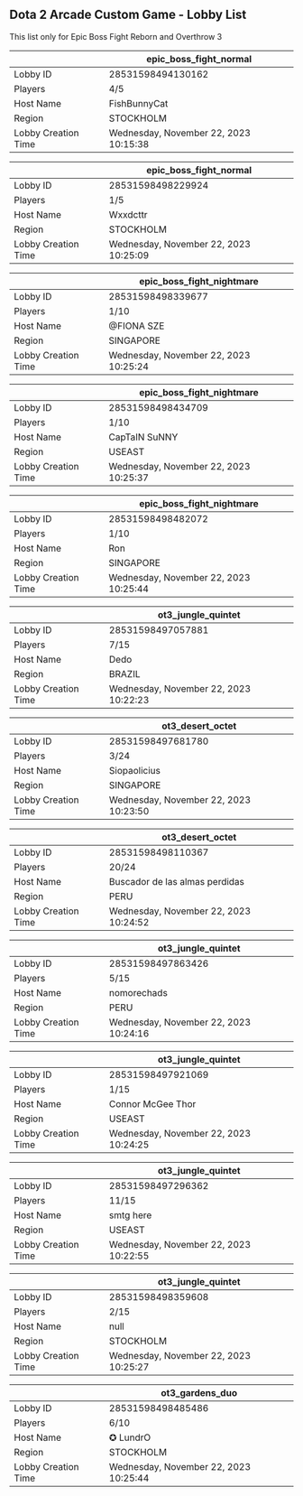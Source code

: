 ## Dota 2 Arcade Custom Game - Lobby List

This list only for Epic Boss Fight Reborn and Overthrow 3

|  | epic_boss_fight_normal |
| ------ | ------ |
| Lobby ID | 28531598494130162 |
| Players | 4/5 |
| Host Name | FishBunnyCat |
| Region | STOCKHOLM |
| Lobby Creation Time | Wednesday, November 22, 2023 10:15:38 |


|  | epic_boss_fight_normal |
| ------ | ------ |
| Lobby ID | 28531598498229924 |
| Players | 1/5 |
| Host Name | Wxxdcttr |
| Region | STOCKHOLM |
| Lobby Creation Time | Wednesday, November 22, 2023 10:25:09 |


|  | epic_boss_fight_nightmare |
| ------ | ------ |
| Lobby ID | 28531598498339677 |
| Players | 1/10 |
| Host Name | @FIONA SZE |
| Region | SINGAPORE |
| Lobby Creation Time | Wednesday, November 22, 2023 10:25:24 |


|  | epic_boss_fight_nightmare |
| ------ | ------ |
| Lobby ID | 28531598498434709 |
| Players | 1/10 |
| Host Name | CapTaIN SuNNY |
| Region | USEAST |
| Lobby Creation Time | Wednesday, November 22, 2023 10:25:37 |


|  | epic_boss_fight_nightmare |
| ------ | ------ |
| Lobby ID | 28531598498482072 |
| Players | 1/10 |
| Host Name | Ron |
| Region | SINGAPORE |
| Lobby Creation Time | Wednesday, November 22, 2023 10:25:44 |


|  | ot3_jungle_quintet |
| ------ | ------ |
| Lobby ID | 28531598497057881 |
| Players | 7/15 |
| Host Name | Dedo |
| Region | BRAZIL |
| Lobby Creation Time | Wednesday, November 22, 2023 10:22:23 |


|  | ot3_desert_octet |
| ------ | ------ |
| Lobby ID | 28531598497681780 |
| Players | 3/24 |
| Host Name | Siopaolicius |
| Region | SINGAPORE |
| Lobby Creation Time | Wednesday, November 22, 2023 10:23:50 |


|  | ot3_desert_octet |
| ------ | ------ |
| Lobby ID | 28531598498110367 |
| Players | 20/24 |
| Host Name | Buscador de las almas perdidas |
| Region | PERU |
| Lobby Creation Time | Wednesday, November 22, 2023 10:24:52 |


|  | ot3_jungle_quintet |
| ------ | ------ |
| Lobby ID | 28531598497863426 |
| Players | 5/15 |
| Host Name | nomorechads |
| Region | PERU |
| Lobby Creation Time | Wednesday, November 22, 2023 10:24:16 |


|  | ot3_jungle_quintet |
| ------ | ------ |
| Lobby ID | 28531598497921069 |
| Players | 1/15 |
| Host Name | Connor McGee Thor |
| Region | USEAST |
| Lobby Creation Time | Wednesday, November 22, 2023 10:24:25 |


|  | ot3_jungle_quintet |
| ------ | ------ |
| Lobby ID | 28531598497296362 |
| Players | 11/15 |
| Host Name | smtg here |
| Region | USEAST |
| Lobby Creation Time | Wednesday, November 22, 2023 10:22:55 |


|  | ot3_jungle_quintet |
| ------ | ------ |
| Lobby ID | 28531598498359608 |
| Players | 2/15 |
| Host Name | null |
| Region | STOCKHOLM |
| Lobby Creation Time | Wednesday, November 22, 2023 10:25:27 |


|  | ot3_gardens_duo |
| ------ | ------ |
| Lobby ID | 28531598498485486 |
| Players | 6/10 |
| Host Name | ✪ LundrO |
| Region | STOCKHOLM |
| Lobby Creation Time | Wednesday, November 22, 2023 10:25:44 |


